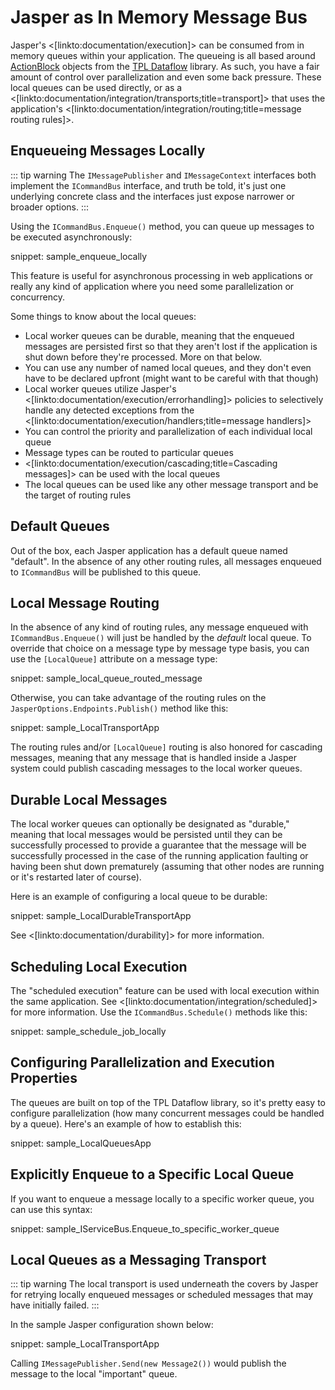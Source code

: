 # Jasper as In Memory Message Bus

Jasper's <[linkto:documentation/execution]> can be consumed from in memory queues within your application. The queueing is all based around [ActionBlock](https://docs.microsoft.com/en-us/dotnet/standard/parallel-programming/how-to-perform-action-when-a-dataflow-block-receives-data) objects from the [TPL Dataflow](https://docs.microsoft.com/en-us/dotnet/standard/parallel-programming/dataflow-task-parallel-library) library. As such, you have a fair amount of control over parallelization and even some back pressure. These local queues can be used directly, or as a <[linkto:documentation/integration/transports;title=transport]> that uses the application's <[linkto:documentation/integration/routing;title=message routing rules]>.




## Enqueueing Messages Locally

::: tip warning
The `IMessagePublisher` and `IMessageContext` interfaces both implement the `ICommandBus` interface, and truth be told,
it's just one underlying concrete class and the interfaces just expose narrower or broader options.
:::

Using the `ICommandBus.Enqueue()` method, you can queue up messages to be executed asynchronously:

snippet: sample_enqueue_locally

This feature is useful for asynchronous processing in web applications or really any kind of application where you need some parallelization or concurrency.

Some things to know about the local queues:

* Local worker queues can be durable, meaning that the enqueued messages are persisted first so that they aren't lost if the application is shut down before they're processed. More on that below.
* You can use any number of named local queues, and they don't even have to be declared upfront (might want to be careful with that though)
* Local worker queues utilize Jasper's <[linkto:documentation/execution/errorhandling]> policies to selectively handle any detected exceptions from the <[linkto:documentation/execution/handlers;title=message handlers]>
* You can control the priority and parallelization of each individual local queue
* Message types can be routed to particular queues
* <[linkto:documentation/execution/cascading;title=Cascading messages]> can be used with the local queues
* The local queues can be used like any other message transport and be the target of routing rules




## Default Queues

Out of the box, each Jasper application has a default queue named "default". In the absence of any
other routing rules, all messages enqueued to `ICommandBus` will be published to this queue.

## Local Message Routing

In the absence of any kind of routing rules, any message enqueued with `ICommandBus.Enqueue()` will just be handled by the
*default* local queue. To override that choice on a message type by message type basis, you can use the `[LocalQueue]` attribute
on a message type:

snippet: sample_local_queue_routed_message

Otherwise, you can take advantage of the routing rules on the `JasperOptions.Endpoints.Publish()` method like this:

snippet: sample_LocalTransportApp

The routing rules and/or `[LocalQueue]` routing is also honored for cascading messages, meaning that any message that is handled inside a Jasper system could publish cascading messages to the local worker queues.


## Durable Local Messages

The local worker queues can optionally be designated as "durable," meaning that local messages would be persisted until they can be successfully processed to provide a guarantee that the message will be successfully processed in the case of the running application faulting or having been shut down prematurely (assuming that other nodes are running or it's restarted later of course).

Here is an example of configuring a local queue to be durable:

snippet: sample_LocalDurableTransportApp


See <[linkto:documentation/durability]> for more information.


## Scheduling Local Execution

The "scheduled execution" feature can be used with local execution within the same application. See <[linkto:documentation/integration/scheduled]> for more information. Use the `ICommandBus.Schedule()` methods like this:

snippet: sample_schedule_job_locally


## Configuring Parallelization and Execution Properties

The queues are built on top of the TPL Dataflow library, so it's pretty easy to configure parallelization (how many concurrent messages could be handled by a queue). Here's an example of how to establish this:

snippet: sample_LocalQueuesApp


## Explicitly Enqueue to a Specific Local Queue

If you want to enqueue a message locally to a specific worker queue, you can use this syntax:

snippet: sample_IServiceBus.Enqueue_to_specific_worker_queue


## Local Queues as a Messaging Transport


::: tip warning
The local transport is used underneath the covers by Jasper for retrying
locally enqueued messages or scheduled messages that may have initially failed.
:::

In the sample Jasper configuration shown below:

snippet: sample_LocalTransportApp

Calling `IMessagePublisher.Send(new Message2())` would publish the message to the local "important" queue. 
